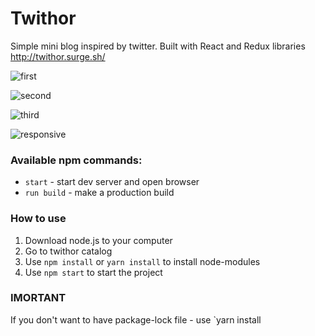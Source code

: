 # Twithor

Simple mini blog inspired by twitter. Built with React and Redux libraries http://twithor.surge.sh/

![first](https://i.imgur.com/fO2nRiM.gif)






![second](https://i.imgur.com/XtinNrL.gif)






![third](https://i.imgur.com/lLZsgli.gif)






![responsive](https://i.imgur.com/Iw33cmA.gif)

### Available npm commands:

- `start` - start dev server and open browser
- `run build` - make a production build

### How to use

1.  Download node.js to your computer
2.  Go to twithor catalog
3.  Use `npm install` or `yarn install` to install node-modules
4.  Use `npm start` to start the project

### IMORTANT

If you don't want to have package-lock file - use `yarn install
